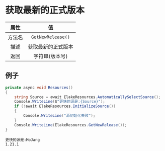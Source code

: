 # 获取最新的正式版本

|  属性  |         值         |
| :----: | :----------------: |
| 方法名 | `GetNewRelease()`  |
|  描述  | 获取最新的正式版本 |
|  返回  |   字符串(版本号)   |

## 例子

```C# [代码示例]
private async void Resources()
{
    string Source = await ElakeResources.AutomaticallySelectSource();
    Console.WriteLine($"更快的源是:{Source}");
    if (!await ElakeResources.InitializeSource())
    {
        Console.WriteLine("源初始化失败");
    }
    Console.WriteLine(ElakeResources.GetNewRelease());
}
```

``` [输出]
更快的源是:MoJang
1.21.1
```
